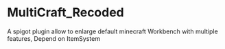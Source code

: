 # MultiCraft_Recoded
A spigot plugin allow to enlarge default minecraft Workbench with multiple features, Depend on ItemSystem
